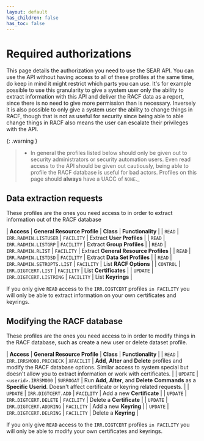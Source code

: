 ```yaml
---
layout: default
has_children: false
has_toc: false
---
```


# Required authorizations

This page details the authorization you need to use the SEAR API. You can use the API without having access to all of these profiles at the same time, do keep in mind it might restrict which parts you can use. It's for example possible to use this granularity to give a system user only the ability to extract information with this API and deliver the RACF data as a report, since there is no need to give more permission than is necessary. Inversely it is also possible to only give a system user the ability to change things in RACF, though that is not as useful for security since being able to able change things in RACF also means the user can escalate their privileges with the API.

{: .warning }

> * In general the profiles listed below should only be given out to security administrators or security automation users. Even read access to the API should be given out cautiously, being able to profile the RACF database is useful for bad actors. Profiles on this page should **always** have a UACC of `NONE`._

## Data extraction requests

These profiles are the ones you need access to in order to extract information out of the RACF database

| **Access** | **General Resource Profile** | **Class** | **Functionality** |
| `READ` | `IRR.RADMIN.LISTUSER` | `FACILITY` | Extract **User Profiles** |
| `READ` | `IRR.RADMIN.LISTGRP` | `FACILITY` | Extract **Group Profiles** |
| `READ` | `IRR.RADMIN.RLIST` | `FACILITY` | Extract **General Resource Profiles** |
| `READ` | `IRR.RADMIN.LISTDSD` | `FACILITY` | Extract **Data Set Profiles** |
| `READ` | `IRR.RADMIN.SETROPTS.LIST` | `FACILITY` | List **RACF Options** |
| `CONTROL` | `IRR.DIGTCERT.LIST` | `FACILITY` | List **Certificates** |
| `UPDATE` | `IRR.DIGTCERT.LISTRING` | `FACILITY` | List **Keyrings** |

If you only give `READ` access to the `IRR.DIGTCERT` profiles `in FACILITY` you will only be able to extract information on your own certificates and keyrings.

## Modifying the RACF database

These profiles are the ones you need access to in order to modify things in the RACF database, such as create a new user or delete dataset profile.

| **Access** | **General Resource Profile** | **Class** | **Functionality** |
| `READ` | `IRR.IRRSMO00.PRECHECK` | `XFACILIT` | **Add**, **Alter** and **Delete** profiles and modify the RACF database options. Similar access to system special but doesn't allow you to extract information or work with certificates. |
| `UPDATE` | `<userid>.IRRSMO00` | `SURROGAT` | Run **Add**, **Alter**, and **Delete** **Commands** as a **Specific Userid**. Doesn't affect certificate or keyring related requests. |
| `UPDATE` | `IRR.DIGTCERT.ADD` | `FACILITY` | Add a new **Certificate** |
| `UPDATE` | `IRR.DIGTCERT.DELETE` | `FACILITY` | Delete a **Certificate** |
| `UPDATE` | `IRR.DIGTCERT.ADDRING` | `FACILITY` | Add a new **Keyring** |
| `UPDATE` | `IRR.DIGTCERT.DELRING` | `FACILITY` | Delete a **Keyring** |

If you only give `READ` access to the `IRR.DIGTCERT` profiles `in FACILITY` you will only be able to modify your own certificates and keyrings.

